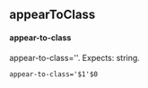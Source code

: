 ## appearToClass
#### appear-to-class
appear-to-class=''. Expects: string.
```
appear-to-class='$1'$0
```